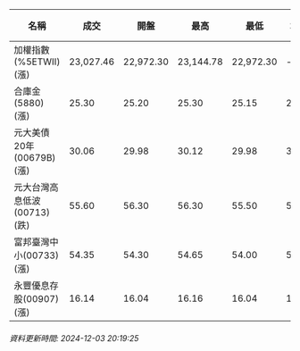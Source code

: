 | 名稱 | 成交 | 開盤 | 最高 | 最低 | 均價 | 成交金額(億) | 昨收 | 漲跌幅 | 漲跌 | 總量 | 昨量 | 振幅 |
| -------- | -------- | -------- | -------- |-------- | -------- | -------- |-------- |-------- |-------- | -------- | -------- |-------- |
|加權指數(%5ETWII) (漲)|23,027.46|22,972.30|23,144.78|22,972.30|-|3,929.65|22,736.93|1.28%|290.53|8,388,416|0|0.76%|
|合庫金(5880) (漲)|25.30|25.20|25.30|25.15|25.21|3.01|25.15|0.60%|0.15|11,920|8,849|0.60%|
|元大美債20年(00679B) (漲)|30.06|29.98|30.12|29.98|30.07|25.08|29.95|0.37%|0.11|83,405|67,262|0.47%|
|元大台灣高息低波(00713) (跌)|55.60|56.30|56.30|55.50|55.85|11.12|55.65|0.09%|0.05|19,914|11,107|1.44%|
|富邦臺灣中小(00733) (漲)|54.35|54.30|54.65|54.00|54.40|0.559|53.80|1.02%|0.55|1,027|528|1.21%|
|永豐優息存股(00907) (漲)|16.14|16.04|16.16|16.04|16.10|1.19|15.98|1.00%|0.16|7,406|1,639|0.75%|
###### 資料更新時間: 2024-12-03 20:19:25